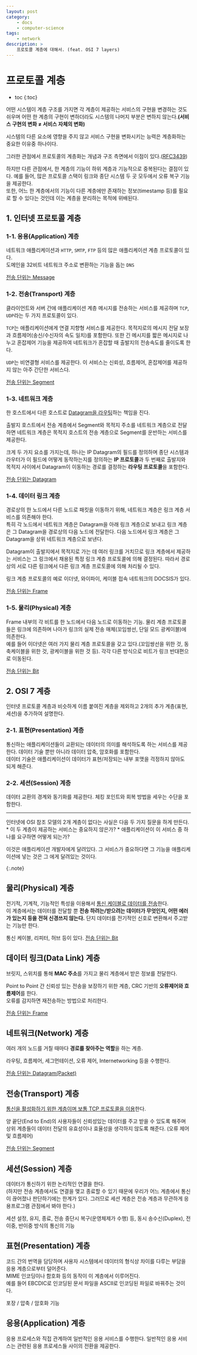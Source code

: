 ```yaml
---
layout: post
category:
    - docs
    - computer-science
tags:
    - network
description: >
    프로토콜 계층에 대해서. (feat. OSI 7 layers)
---
```

# 프로토콜 계층

* toc
{:toc}

어떤 시스템이 계층 구조를 가지면 각 계층이 제공하는 서비스의 구현을 변경하는 것도 쉬우며 어떤 한 계층의 구현이 변하더라도 시스템의 나머지 부분은 변하지 않는다.**(서비스 구현의 변화 &ne; 서비스 자체의 변화)**  

시스템의 다른 요소에 영향을 주지 않고 서비스 구현을 변화시키는 능력은 계층화하는 중요한 이유중 하나이다.

그러한 관점에서 프로토콜의 계층화는 개념과 구조 측면에서 이점이 있다.([RFC3439](https://tools.ietf.org/html/rfc3439))

하지만 다른 관점에서, 한 계층의 기능이 하위 계층과 기능적으로 중복된다는 결점이 있다. 예를 들어, 많은 프로토콜 스택이 링크와 종단 시스템 두 곳 모두에서 오류 복구 기능을 제공한다.  
또한, 어느 한 계층에서의 기능이 다른 계층에만 존재하는 정보(timestamp 등)를 필요로 할 수 있다는 것인데 이는 계층을 분리하는 목적에 위배된다.    

## 1. 인터넷 프로토콜 계층
### 1-1. 응용(Application) 계층
네트워크 애플리케이션과 `HTTP`, `SMTP`, `FTP` 등의 많은 애플리케이션 계층 프로토콜이 있다.  
도메인을 32비트 네트워크 주소로 변환하는 기능을 돕는 `DNS`

<u>전송 단위는 Message</u>

### 1-2. 전송(Transport) 계층
클라이언트와 서버 간에 애플리케이션 계층 메시지를 전송하는 서비스를 제공하며 `TCP`, `UDP`라는 두 가지 프로토콜이 있다.  

`TCP`는 애플리케이션에게 연결 지향형 서비스를 제공한다. 목적지로의 메시지 전달 보장과 흐름제어(송신/수신자의 속도 일치)를 포함한다. 또한 긴 메시지를 짧은 메시지로 나누고 혼잡제어 기능을 제공하여 네트워크가 혼잡할 때 출발지의 전송속도를 줄이도록 한다.  

`UDP`는 비연결형 서비스를 제공한다. 이 서비스는 신뢰성, 흐름제어, 혼잡제어를 제공하지 않는 아주 간단한 서비스다.

<u>전송 단위는 Segment</u>

### 1-3. 네트워크 계층
한 호스트에서 다른 호스트로 <u>Datagram을 라우팅</u>하는 책임을 진다.  

출발지 호스트에서 전송 계층에서 Segment와 목적지 주소를 네트워크 계층으로 전달하면 네트워크 계층은 목적지 호스트의 전송 계층으로 Segment를 운반하는 서비스를 제공한다.  

크게 두 가지 요소를 가지는데, 하나는 IP Datagram의 필드를 정의하며 종단 시스템과 라우터가 이 필드에 어떻게 동작하는지를 정의하는 **IP 프로토콜**과 두 번째로 출발지와 목적지 사이에서 Datagram이 이동하는 경로를 결정하는 **라우팅 프로토콜**을 포함한다.

<u>전송 단위는 Datagram</u>

### 1-4. 데이터 링크 계층
경로상의 한 노드에서 다른 노드로 패킷을 이동하기 위해, 네트워크 계층은 링크 계층 서비스를 의존해야 한다.  
특히 각 노드에서 네트워크 계층은 Datagram을 아래 링크 계층으로 보내고 링크 계층은 그 Datagram을 경로상의 다음 노드에 전달한다. 다음 노드에서 링크 계층은 그 Datagram을 상위 네트워크 계층으로 보낸다.

Datagram이 출발지에서 목적지로 가는 데 여러 링크를 거치므로 링크 계층에서 제공하는 서비스는 그 링크에서 채용된 특정 링크 계층 프로토콜에 의해 결정된다. 따라서 경로상의 서로 다른 링크에서 다른 링크 계층 프로토콜에 의해 처리될 수 있다.

링크 계층 프로토콜의 예로 이더넷, 와이파이, 케이블 접속 네트워크의 DOCSIS가 있다.  

<u>전송 단위는 Frame</u>

### 1-5. 물리(Physical) 계층
Frame 내부의 각 비트를 한 노드에서 다음 노드로 이동하는 기능.
물리 계층 프로토콜들은 링크에 의존하며 나아가 링크의 실제 전송 매체(꼬임쌍선, 단일 모드 광케이블)에 의존한다.  
예를 들어 이더넷은 여러 가지 물리 계층 프로토콜을 갖고 있다.(꼬임쌍선을 위한 것, 동축케이블을 위한 것, 광케이블을 위한 것 등). 각각 다른 방식으로 비트가 링크 반대편으로 이동된다.

<u>전송 단위는 Bit</u>

## 2. OSI 7 계층
인터넷 프로토콜 계층과 비슷하게 이름 붙여진 계층을 제외하고 2개의 추가 계층(표현, 세션)을 추가하여 설명한다.

### 2-1. 표현(Presentation) 계층
통신하는 애플리케이션들이 교환되는 데이터의 의미를 해석하도록 하는 서비스를 제공한다. 데이터 기술 뿐만 아니라 데이터 압축, 암호화를 포함한다.  
데이터 기술은 애플리케이션이 데이터가 표현/저장되는 내부 포맷을 걱정하지 않아도 되게 해준다.

### 2-2. 세션(Session) 계층
데이터 교환의 경계와 동기화를 제공한다. 체킹 포인트와 회복 방법을 세우는 수단을 포함한다.

---

<div markdown="1">
인터넷에 OSI 참조 모델의 2개 계층이 없다는 사실은 다음 두 가지 질문을 하게 만든다.
* 이 두 계층이 제공하는 서비스는 중요하지 않은가?
* 애플리케이션이 이 서비스 중 하나를 요구하면 어떻게 되는가?

이것은 애플리케이션 개발자에게 달려있다. 그 서비스가 중요하다면 그 기능을 애플리케이션에 넣는 것은 그 에게 달려있는 것이다.
</div>
{:.note}

## 물리(Physical) 계층
전기적, 기계적, 기능적인 특성을 이용해서 <u>통신 케이블로 데이터를 전송</u>한다.  
이 계층에서는 데이터를 전달할 뿐 **전송 하려는/받으려는 데이터가 무엇인지, 어떤 에러가 있는지 등을 전혀 신경쓰지 않는다.** 단지 데이터를 전기적인 신호로 변환해서 주고받는 기능만 한다.

통신 케이블, 리피터, 허브 등이 있다. <u>전송 단위는 Bit</u>

## 데이터 링크(Data Link) 계층
브릿지, 스위치를 통해 **MAC 주소**를 가지고 물리 계층에서 받은 정보를 전달한다.

Point to Point 간 신뢰성 있는 전송을 보장하기 위한 계층, CRC 기반의 **오류제어와 흐름제어**를 한다.  
오류를 감지하면 재전송하는 방법으로 처리한다.

<u>전송 단위는 Frame</u>

## 네트워크(Network) 계층
여러 개의 노드를 거칠 때마다 **경로를 찾아주는 역할**을 하는 계층.  

라우팅, 흐름제어, 세그먼테이션, 오류 제어, Internetworking 등을 수행한다.

<u>전송 단위는 Datagram(Packet)</u>

## 전송(Transport) 계층
<u>통신을 활성화하기 위한 계층이며 보통 TCP 프로토콜을 이용</u>한다.

양 끝단(End to End)의 사용자들이 신뢰성있는 데이터를 주고 받을 수 있도록 해주며 상위 계층들이 데이터 전달의 유효성이나 효율성을 생각하지 않도록 해준다. (오류 제어 및 흐름제어)

<u>전송 단위는 Segment</u>

## 세션(Session) 계층
데이터가 통신하기 위한 논리적인 연결을 한다.  
(하지만 전송 계층에서도 연결을 맺고 종료할 수 있기 때문에 우리가 어느 계층에서 통신이 끊어졌나 판단하기에는 한계가 있다. 그러므로 세션 계층은 전송 계층과 무관하게 응용프로그램 관점에서 봐야 한다.)  

세션 설정, 유지, 종료, 전송 중단시 복구(운영체제가 수행) 등, 동시 송수신(Duplex), 전이중, 반이중 방식의 통신의 기능


## 표현(Presentation) 계층
코드 간의 번역을 담당하며 사용자 시스템에서 데이터의 형식상 차이를 다루는 부담을 응용 계층으로부터 덜어준다.  
MIME 인코딩이나 함호화 등의 동작이 이 계층에서 이루어진다.  
예를 들어 EBCDIC로 인코딩된 문서 파일을 ASCII로 인코딩된 파일로 바꿔주는 것이다.

포장 / 압축 / 암호화 기능

## 응용(Application) 계층
응용 프로세스와 직접 관계하여 일반적인 응용 서비스를 수행한다. 일반적인 응용 서비스는 관련된 응용 프로세스들 사이의 전환을 제공한다.